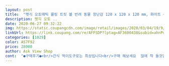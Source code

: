 ```yaml
---
layout: post 
title:  "펫긱 오토매틱 롤링 트릿 볼 반려 동물 장난감 120 x 120 x 120 mm, 화이트 + 그린, 1개" 
description: 펫긱 오토 ..
date: 2020-06-27 09:32:22 
img: https://static.coupangcdn.com/image/retail/images/2020/03/04/19/9/ec7b4774-3aaf-4be1-a3b0-32e30321c796.jpg 
linkUrl: https://link.coupang.com/re/AFFSDP?lptag=AF3600438&subid=ahnPublicAsk&pageKey=1335576446&itemId=2361339222&vendorItemId=70357705389&traceid=V0-113-9217ac88761f3091 
categories: [1029] 
color: A57F92 
price: 28000 
author: Ask View Shop 
cont:  "●구매후기●<br/>간식 먹이도구로는 최상입니다<br/>구매 해보세요  많에 착 들것입니다<br/>정말 탁월한 선택이었어요너무 잘 가지고 놀아요<br/>좋아요!! 자동으로 잘 움직이면서 간식까지 주니까 강아지가 신나게 쫒아가면서 열심히 운동하네요 ㅋㅋㅋ 강아지가 계속 움직여주니까 멈추지 않고 계속 작동하고 전원버튼도 3<br/> -4초 길게 눌러줘야 꺼지고 켜지니까 실제로 작동중에 꺼지거나 그러진 않아서 좋아용!! 강아지가 놀다가 잠시 쉴땐 공도 좀 움직이다가 자동으로 멈춰주니까 외출나갈때 건전지 닳을 걱정 안해도 돼서 좋네용<br/>프라스틱으로 되어 있어 좋아요<br/>" 
---
```

